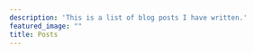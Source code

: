 ```yaml
---
description: 'This is a list of blog posts I have written.'
featured_image: ""
title: Posts
---
```


